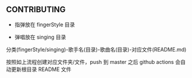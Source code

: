 ## CONTRIBUTING

- 指弹放在 fingerStyle 目录

- 弹唱放在 singing 目录

分类(fingerStyle/singing)-歌手名(目录)-歌曲名(目录)-对应文件(README.md)

按照如上流程创建对应文件夹/文件，push 到 master 之后 github actions 会自动更新根目录 README 文件
